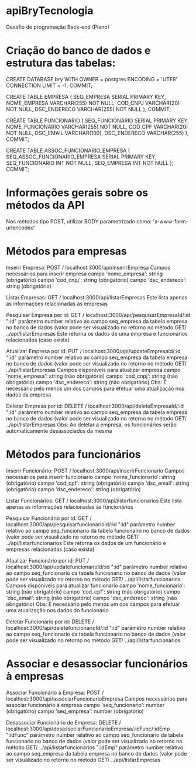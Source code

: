 # apiBryTecnologia

Desafio de programação Back-end (Pleno)

# Criação do banco de dados e estrutura das tabelas:
CREATE DATABASE bry
    WITH 
    OWNER = postgres
    ENCODING = 'UTF8'
    CONNECTION LIMIT = -1;
COMMIT;

CREATE TABLE EMPRESA (
    SEQ_EMPRESA SERIAL PRIMARY KEY,
    NOME_EMPRESA VARCHAR(255) NOT NULL,
	COD_CNPJ VARCHAR(20) NOT NULL,
    DSC_ENDERECO VARCHAR(255) NOT NULL
);
COMMIT;

CREATE TABLE FUNCIONARIO (
	SEQ_FUNCIONARIO SERIAL PRIMARY KEY,
	NOME_FUNCIONARIO VARCHAR(255) NOT NULL,
	COD_CPF VARCHAR(20) NOT NULL, 
	DSC_EMAIL VARCHAR(100), 
	DSC_ENDERECO VARCHAR(255)
);
COMMIT;

CREATE TABLE ASSOC_FUNCIONARIO_EMPRESA (
	SEQ_ASSOC_FUNCIONARIO_EMPRESA SERIAL PRIMARY KEY,
	SEQ_FUNCIONARIO INT NOT NULL, 
	SEQ_EMPRESA INT NOT NULL
);
COMMIT;

# Informações gerais sobre os métodos da API
Nos métodos tipo POST, utilizar BODY parametrizado como: 'x-www-form-urlencoded'

# Métodos para empresas
Inserir Empresa: POST / localhost:3000/api/inserirEmpresa
Campos necessários para inserir empresa
campo 'nome_empresa': string (obrigatório)
campo 'cod_cnpj': string (obrigatório)
campo 'dsc_endereco': string (obrigatório)

Listar Empresas: GET / localhost:3000/api/listarEmpresas
Este lista apenas as informações relacionadas às empresas

Pesquisar Empresa por id: GET / localhost:3000/api/pesquisarEmpresaId/:id
":id" parâmetro number relativo ao campo seq_empresa da tabela empresa no banco de dados (valor pode ser visualizado no retorno no método GET/ ../api/listarEmpresas
Este retorna os dados de uma empresa e funcionários relacionados (caso exista)

Atualizar Empresa por id: PUT / localhost:3000/api/updateEmpresaId/:id
":id" parâmetro number relativo ao campo seq_empresa da tabela empresa no banco de dados (valor pode ser visualizado no retorno no método GET/ ../api/listarEmpresas
Campos disponíveis para atualizar empresa
campo 'nome_empresa': string (não obrigatório)
campo 'cod_cnpj': string (não obrigatório)
campo 'dsc_endereco': string (não obrigatório)
Obs: É necessário pelo menos um dos campos para efetuar uma atualização nos dados da empresa

Deletar Empresa por id: DELETE / localhost:3000/api/deleteEmpresaId/:id
":id" parâmetro number relativo ao campo seq_empresa da tabela empresa no banco de dados (valor pode ser visualizado no retorno no método GET/ ../api/listarEmpresas
Obs: Ao deletar a empresa, os funcionários serão automaticamente desassociados da mesma

# Métodos para funcionários
Inserir Funcionário: POST / localhost:3000/api/inserirFuncionario
Campos necessários para inserir funcionario
campo 'nome_funcionario': string (obrigatório)
campo 'cod_cpf': string (obrigatório)
campo 'dsc_email': string (obrigatório)
campo 'dsc_endereco': string (obrigatório)

Listar Funcionários: GET / localhost:3000/api/listarfuncionarios
Este lista apenas as informações relacionadas às funcionários

Pesquisar Funcionário por id: GET / localhost:3000/api/pesquisarfuncionarioId/:id
":id" parâmetro number relativo ao campo seq_funcionario da tabela funcionario no banco de dados (valor pode ser visualizado no retorno no método GET/ ../api/listarfuncionarios
Este retorna os dados de um funcionário e empresas relacionadas (caso exista)

Atualizar Funcionário por id: PUT / localhost:3000/api/updatefuncionarioId/:id
":id" parâmetro number relativo ao campo seq_funcionario da tabela funcionario no banco de dados (valor pode ser visualizado no retorno no método GET/ ../api/listarfuncionarios
Campos disponíveis para atualizar funcionario
campo 'nome_funcionario': string (não obrigatório)
campo 'cod_cpf': string (não obrigatório)
campo 'dsc_email': string (não obrigatório)
campo 'dsc_endereco': string (não obrigatório)
Obs: É necessário pelo menos um dos campos para efetuar uma atualização nos dados do funcionário

Deletar Funcionário por id: DELETE / localhost:3000/api/deletefuncionarioId/:id
":id" parâmetro number relativo ao campo seq_funcionario da tabela funcionario no banco de dados (valor pode ser visualizado no retorno no método GET/ ../api/listarfuncionarios

# Associar e desassociar funcionários à empresas
Associar Funcionário à Empresa: POST / localhost:3000/api/associarFuncionarioEmpresa
Campos necessários para associar funcionário à empresa
campo 'seq_funcionario': number (obrigatório)
campo 'seq_empresa': number (obrigatório)

Desassociar Funcionário de Empresa: DELETE / localhost:3000/api/desassociarFuncionarioEmpresa/:idFunc/:idEmp
":idFunc" parâmetro number relativo ao campo seq_funcionario da tabela funcionario no banco de dados (valor pode ser visualizado no retorno no método GET/ ../api/listarfuncionarios
":idEmp" parâmetro number relativo ao campo seq_empresa da tabela empresa no banco de dados (valor pode ser visualizado no retorno no método GET/ ../api/listarEmpresas